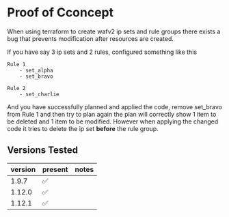 # Proof of Cconcept

When using terraform to create wafv2 ip sets and rule groups there exists a bug that prevents modification after resources are created.

If you have say 3 ip sets and 2 rules, configured something like this

```
Rule 1
    - set_alpha
    - set_bravo

Rule 2
    - set_charlie
```

And you have successfully planned and applied the code, remove set_bravo from Rule 1 and then try to plan again the plan will correctly show 1 item to be deleted
and 1 item to be modified. However when applying the changed code it tries to delete the ip set **before** the rule group. 

## Versions Tested

| version | present |  notes |
| ---- | ---- | ---- |
| 1.9.7 | :white_check_mark: | |
| 1.12.0 | :white_check_mark: | | 
| 1.12.1 | :white_check_mark: | |
